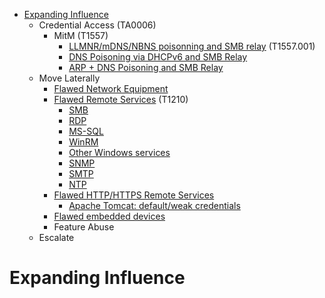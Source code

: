 
<!-- MarkdownTOC depth=3 autolink=true -->

- [Expanding Influence](#expanding-influence)
    - Credential Access (TA0006)
        - MitM (T1557)
            - [LLMNR/mDNS/NBNS poisonning and SMB relay](Credential%20Access/ca-1.md) (T1557.001)
            - [DNS Poisoning via DHCPv6 and SMB Relay](Credential%20Access/ca-2.md)
            - [ARP + DNS Poisoning and SMB Relay](Credential%20Access/ca-3.md)
    - Move Laterally
         - [Flawed Network Equipment](#flawed-network-equipment)
         - [Flawed Remote Services](#flawed-remote-services) (T1210)
             - [SMB](Lateral%20Movement/lm-flawed-services.md#smb-service)
             - [RDP](#rdp-service)
             - [MS-SQL](#ms-sql-service)
             - [WinRM](#winrm)
             - [Other Windows services](#other-windows-services)
             - [SNMP](#snmp-service)
             - [SMTP](#smtp-service)
             - [NTP](#ntp-service)
         - [Flawed HTTP/HTTPS Remote Services](#flawed-httphttps-remote-services)
             - [Apache Tomcat: default/weak credentials](#apache-tomcat-defaultweak-credentials)
         - [Flawed embedded devices](#flawed-embedded-devices)
         - Feature Abuse
    - Escalate

<!-- /MarkdownTOC -->

# Expanding Influence
